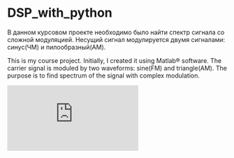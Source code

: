 # DSP_with_python
В данном курсовом проекте необходимо было найти спектр сигнала со сложной модуляцией.
Несущий сигнал модулируется двумя сигналами: синус(ЧМ) и пилообразный(АМ).

This is my course project. Initially, I created it using Matlab® software.
The carrier signal is moduled by two waveforms: sine(FM) and triangle(AM). The purpose is to find spectrum of the signal with complex modulation.


![S(t)=A_0\cdot(X_1*k1+1)\cdot cos\Big(2\pi t\cdot(f_0+k2*X_2)+k_3 \cdot X_2\Big)](https://latex.codecogs.com/gif.latex?S%28t%29%3DA_0%5Ccdot%28X_1*k1&plus;1%29%5Ccdot%20cos%5CBig%282%5Cpi%20t%5Ccdot%28f_0&plus;k2*X_2%29&plus;k_3%20%5Ccdot%20X_2%5CBig%29)
